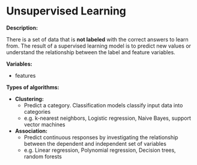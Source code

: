 # Unsupervised Learning

**Description:**

There is a set of data that is **not labeled**  with the correct answers  to learn from.
The result of a supervised learning model is to predict new values or understand the relationship between the label and feature variables.

**Variables:**
  + features
 

**Types of algorithms:**
+ **Clustering:** 
  + Predict a category. Classification models classify input data into categories
  + e.g. k-nearest neighbors, Logistic regression, Naive Bayes, support vector machines
+ **Association:**
  + Predict continuous responses by investigating the relationship between the dependent and independent set of variables
  + e.g. Linear regression, Polynomial regression, Decision trees, random forests
